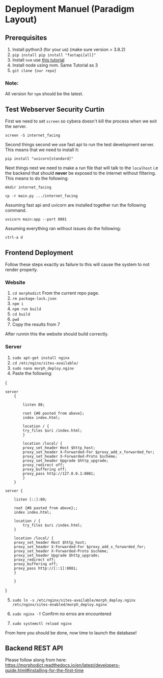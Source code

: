 # Deployment Manuel (Paradigm Layout)

## Prerequisites

1. Install python3 (for your us) (make sure version > 3.8.2)
2. ```pip install pip install "fastapi[all]" ```
3.  Install ```nvm``` use [this tutorial](https://github.com/nvm-sh/nvm)
4.  Install node using nvm. Same Tutorial as 3
5. `git clone {our repo}`

### Note:
All version for ```npm``` should be the latest. 


## Test Webserver Security Curtin

First we need to set `screen` so cybera doesn't kill the process when we exit the server. 

`screen -S internet_facing`

Second things second we use fast api to run the test development server. This means that we need to install it:

`pip install "uvicorn[standard]"`

Next things next we need to make a run file that will talk to the `localhost` i.e the backend that should **never** be exposed to the internet without filtering. This means to do the following:

`mkdir internet_facing`

`cp -r main.py .../internet_facing` 

Assuming fast api and uvicorn are installed together run the following command. 

`uvicorn main:app --port 8081` 

Assuming everything ran without issues do the following:

`ctrl-a d`

## Frontend Deployment

Follow these steps exactly as failure to this will cause the system to not render properly. 

### Website 
1. `cd morphodict` From the current repo page.
2. `rm package-lock.json`
3. `npm i` 
4. `npm run build` 
5. `cd build`
6. `pwd`
7. Copy the results from 7

After runnin this the website should build correctly.
### Server 
1. `sudo apt-get install nginx`
2. `cd /etc/nginx/sites-available/`
3. `sudo nano morph_deploy.nginx`
4. Paste the following:

{

    server 
        {
            
            listen 80;
            
            root {#8 pasted from above};
            index index.html;

            location / {
            try_files $uri /index.html;
            }

            location /local/ {
            proxy_set_header Host $http_host;
            proxy_set_header X-Forwarded-For $proxy_add_x_forwarded_for;
            proxy_set_header X-Forwarded-Proto $scheme;
            proxy_set_header Upgrade $http_upgrade;
            proxy_redirect off;
            proxy_buffering off;
            proxy_pass http://127.0.0.1:8081;
            }
        }

    server {

        listen [::]:80;

        root {#8 pasted from above};;
        index index.html;

        location / {
            try_files $uri /index.html;
        }

        location /local/ {
        proxy_set_header Host $http_host;
        proxy_set_header X-Forwarded-For $proxy_add_x_forwarded_for;
        proxy_set_header X-Forwarded-Proto $scheme;
        proxy_set_header Upgrade $http_upgrade;
        proxy_redirect off;
        proxy_buffering off;
        proxy_pass http://[::1]:8081;
        }

        }
}

5. `sudo ln -s /etc/nginx/sites-available/morph_deploy.nginx /etc/nginx/sites-enabled/morph_deploy.nginx`

6. `sudo nginx -T` Confirm no erros are encountered
7. `sudo systemctl reload nginx`

From here you should be done, now time to launch the database!

## Backend REST API

Please follow along from here: https://morphodict.readthedocs.io/en/latest/developers-guide.html#installing-for-the-first-time
